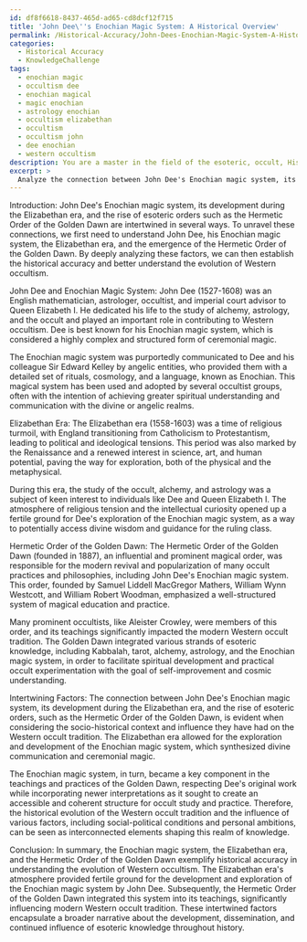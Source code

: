 ```yaml
---
id: df8f6618-8437-465d-ad65-cd8dcf12f715
title: 'John Dee\''s Enochian Magic System: A Historical Overview'
permalink: /Historical-Accuracy/John-Dees-Enochian-Magic-System-A-Historical-Overview/
categories:
  - Historical Accuracy
  - KnowledgeChallenge
tags:
  - enochian magic
  - occultism dee
  - enochian magical
  - magic enochian
  - astrology enochian
  - occultism elizabethan
  - occultism
  - occultism john
  - dee enochian
  - western occultism
description: You are a master in the field of the esoteric, occult, Historical Accuracy and Education. You are a writer of tests, challenges, books and deep knowledge on Historical Accuracy for initiates and students to gain deep insights and understanding from. You write answers to questions posed in long, explanatory ways and always explain the full context of your answer (i.e., related concepts, formulas, examples, or history), as well as the step-by-step thinking process you take to answer the challenges. Be rigorous and thorough, and summarize the key themes, ideas, and conclusions at the end.
excerpt: > 
  Analyze the connection between John Dee's Enochian magic system, its development during the Elizabethan era, and the larger historical context with the rise of esoteric orders such as the Hermetic Order of the Golden Dawn. How do these factors intertwine to exemplify historical accuracy in understanding the evolution of Western occultism?
---
```

Introduction:
John Dee's Enochian magic system, its development during the Elizabethan era, and the rise of esoteric orders such as the Hermetic Order of the Golden Dawn are intertwined in several ways. To unravel these connections, we first need to understand John Dee, his Enochian magic system, the Elizabethan era, and the emergence of the Hermetic Order of the Golden Dawn. By deeply analyzing these factors, we can then establish the historical accuracy and better understand the evolution of Western occultism.

John Dee and Enochian Magic System:
John Dee (1527-1608) was an English mathematician, astrologer, occultist, and imperial court advisor to Queen Elizabeth I. He dedicated his life to the study of alchemy, astrology, and the occult and played an important role in contributing to Western occultism. Dee is best known for his Enochian magic system, which is considered a highly complex and structured form of ceremonial magic.

The Enochian magic system was purportedly communicated to Dee and his colleague Sir Edward Kelley by angelic entities, who provided them with a detailed set of rituals, cosmology, and a language, known as Enochian. This magical system has been used and adopted by several occultist groups, often with the intention of achieving greater spiritual understanding and communication with the divine or angelic realms.

Elizabethan Era:
The Elizabethan era (1558-1603) was a time of religious turmoil, with England transitioning from Catholicism to Protestantism, leading to political and ideological tensions. This period was also marked by the Renaissance and a renewed interest in science, art, and human potential, paving the way for exploration, both of the physical and the metaphysical.

During this era, the study of the occult, alchemy, and astrology was a subject of keen interest to individuals like Dee and Queen Elizabeth I. The atmosphere of religious tension and the intellectual curiosity opened up a fertile ground for Dee's exploration of the Enochian magic system, as a way to potentially access divine wisdom and guidance for the ruling class.

Hermetic Order of the Golden Dawn:
The Hermetic Order of the Golden Dawn (founded in 1887), an influential and prominent magical order, was responsible for the modern revival and popularization of many occult practices and philosophies, including John Dee's Enochian magic system. This order, founded by Samuel Liddell MacGregor Mathers, William Wynn Westcott, and William Robert Woodman, emphasized a well-structured system of magical education and practice.

Many prominent occultists, like Aleister Crowley, were members of this order, and its teachings significantly impacted the modern Western occult tradition. The Golden Dawn integrated various strands of esoteric knowledge, including Kabbalah, tarot, alchemy, astrology, and the Enochian magic system, in order to facilitate spiritual development and practical occult experimentation with the goal of self-improvement and cosmic understanding.

Intertwining Factors:
The connection between John Dee's Enochian magic system, its development during the Elizabethan era, and the rise of esoteric orders, such as the Hermetic Order of the Golden Dawn, is evident when considering the socio-historical context and influence they have had on the Western occult tradition. The Elizabethan era allowed for the exploration and development of the Enochian magic system, which synthesized divine communication and ceremonial magic.

The Enochian magic system, in turn, became a key component in the teachings and practices of the Golden Dawn, respecting Dee's original work while incorporating newer interpretations as it sought to create an accessible and coherent structure for occult study and practice. Therefore, the historical evolution of the Western occult tradition and the influence of various factors, including social-political conditions and personal ambitions, can be seen as interconnected elements shaping this realm of knowledge.

Conclusion:
In summary, the Enochian magic system, the Elizabethan era, and the Hermetic Order of the Golden Dawn exemplify historical accuracy in understanding the evolution of Western occultism. The Elizabethan era's atmosphere provided fertile ground for the development and exploration of the Enochian magic system by John Dee. Subsequently, the Hermetic Order of the Golden Dawn integrated this system into its teachings, significantly influencing modern Western occult tradition. These intertwined factors encapsulate a broader narrative about the development, dissemination, and continued influence of esoteric knowledge throughout history.
